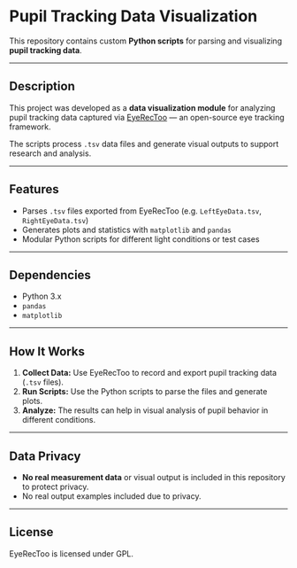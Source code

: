 # Pupil Tracking Data Visualization

This repository contains custom **Python scripts** for parsing and visualizing **pupil tracking data**.

---

## Description

This project was developed as a **data visualization module** for analyzing pupil tracking data captured via [EyeRecToo](https://github.com/tcsantini/EyeRecToo) — an open-source eye tracking framework.

The scripts process `.tsv` data files and generate visual outputs to support research and analysis.

---

## Features

- Parses `.tsv` files exported from EyeRecToo (e.g. `LeftEyeData.tsv`, `RightEyeData.tsv`)
- Generates plots and statistics with `matplotlib` and `pandas`
- Modular Python scripts for different light conditions or test cases

---

## Dependencies

- Python 3.x
- `pandas`
- `matplotlib`

---

##  How It Works

1. **Collect Data:** Use EyeRecToo to record and export pupil tracking data (`.tsv` files).
2. **Run Scripts:** Use the Python scripts to parse the files and generate plots.
3. **Analyze:** The results can help in visual analysis of pupil behavior in different conditions.

---

## Data Privacy

- **No real measurement data** or visual output is included in this repository to protect privacy.
- No real output examples included due to privacy.

---

## License 
EyeRecToo is licensed under GPL.



